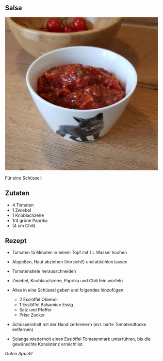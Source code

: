 ## Salsa

![img](imgs/Salsa.jpg)

Für eine Schüssel:

## Zutaten
- 4 Tomaten
- 1 Zwiebel
- 1 Knoblachzehe
- 1/4 grüne Paprika
- (4 cm Chili)

## Rezept
- Tomaten 15 Minuten in einem Topf mit 1 L Wasser kochen 

- Abgießen, Haut abziehen (Vorsicht!) und abkühlen lassen

- Tomatenstiele herausschneiden

- Zwiebel, Knoblauchzehe, Paprika und Chili fein würfeln

- Alles in eine Schüssel geben und folgendes hinzufügen:
  + 2 Esslöffel Olivenöl
  + 1 Esslöffel Balsamico Essig
  + Salz und Pfeffer
  + Prise Zucker

- Schüsselinhalt mit der Hand zerkleinern (evt. harte Tomatendtücke entfernen)

- Solange wiederholt einen Esslöffel Tomatenmark unterrühren, bis die gewünschte Konsistenz erreicht ist.

*Guten Appetit*
